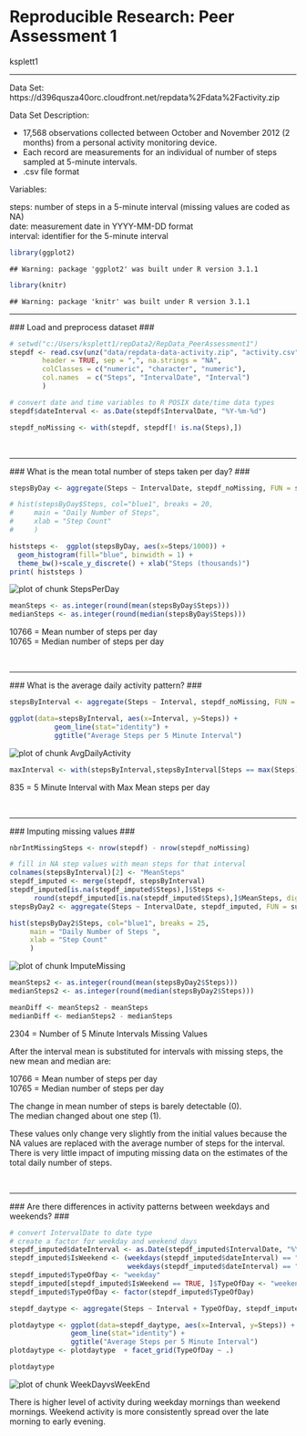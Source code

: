 # Reproducible Research: Peer Assessment 1
ksplett1  


<hr />
Data Set:
https://d396qusza40orc.cloudfront.net/repdata%2Fdata%2Factivity.zip

Data Set Description:

* 17,568 observations collected between October and November 2012 (2 months) from a personal activity monitoring device. 
* Each record are measurements for an individual of number of steps sampled at 5-minute intervals.
* .csv file format

Variables:

steps:    number of steps in a 5-minute interval (missing values are coded as NA) <br />
date:     measurement date in YYYY-MM-DD format <br />
interval: identifier for the 5-minute interval <br />


```r
library(ggplot2)
```

```
## Warning: package 'ggplot2' was built under R version 3.1.1
```

```r
library(knitr)
```

```
## Warning: package 'knitr' was built under R version 3.1.1
```

<hr />
### Load and preprocess dataset ###


```r
# setwd("c:/Users/ksplett1/repData2/RepData_PeerAssessment1")
stepdf <- read.csv(unz("data/repdata-data-activity.zip", "activity.csv" ),
        header = TRUE, sep = ",", na.strings = "NA",
        colClasses = c("numeric", "character", "numeric"),
  	    col.names  = c("Steps", "IntervalDate", "Interval")
	    )

# convert date and time variables to R POSIX date/time data types
stepdf$dateInterval <- as.Date(stepdf$IntervalDate, "%Y-%m-%d")

stepdf_noMissing <- with(stepdf, stepdf[! is.na(Steps),])
```

<br />
<hr />
### What is the mean total number of steps taken per day? ###
<br />


```r
stepsByDay <- aggregate(Steps ~ IntervalDate, stepdf_noMissing, FUN = sum) 

# hist(stepsByDay$Steps, col="blue1", breaks = 20, 
#     main = "Daily Number of Steps",
#     xlab = "Step Count"
#     )

histsteps <-  ggplot(stepsByDay, aes(x=Steps/1000)) +
  geom_histogram(fill="blue", binwidth = 1) + 
  theme_bw()+scale_y_discrete() + xlab("Steps (thousands)") 
print( histsteps )
```

![plot of chunk StepsPerDay](./PA1_template_files/figure-html/StepsPerDay.png) 

```r
meanSteps <- as.integer(round(mean(stepsByDay$Steps)))
medianSteps <- as.integer(round(median(stepsByDay$Steps)))
```

10766 = Mean number of steps per day  <br />
10765 = Median number of steps per day

<br />
<hr />
### What is the average daily activity pattern? ###
<br />


```r
stepsByInterval <- aggregate(Steps ~ Interval, stepdf_noMissing, FUN = mean)

ggplot(data=stepsByInterval, aes(x=Interval, y=Steps)) + 
           geom_line(stat="identity") +
           ggtitle("Average Steps per 5 Minute Interval")
```

![plot of chunk AvgDailyActivity](./PA1_template_files/figure-html/AvgDailyActivity.png) 

```r
maxInterval <- with(stepsByInterval,stepsByInterval[Steps == max(Steps),]$Interval)
```


835 = 5 Minute Interval with Max Mean steps per day

<br />
<hr />
### Imputing missing values ###
<br />


```r
nbrIntMissingSteps <- nrow(stepdf) - nrow(stepdf_noMissing)

# fill in NA step values with mean steps for that interval
colnames(stepsByInterval)[2] <- "MeanSteps"
stepdf_imputed <- merge(stepdf, stepsByInterval)
stepdf_imputed[is.na(stepdf_imputed$Steps),]$Steps <- 
      round(stepdf_imputed[is.na(stepdf_imputed$Steps),]$MeanSteps, digits = 2)
stepsByDay2 <- aggregate(Steps ~ IntervalDate, stepdf_imputed, FUN = sum)

hist(stepsByDay2$Steps, col="blue1", breaks = 25,
     main = "Daily Number of Steps ",
     xlab = "Step Count"
     )
```

![plot of chunk ImputeMissing](./PA1_template_files/figure-html/ImputeMissing.png) 

```r
meanSteps2 <- as.integer(round(mean(stepsByDay2$Steps)))
medianSteps2 <- as.integer(round(median(stepsByDay2$Steps)))

meanDiff <- meanSteps2 - meanSteps
medianDiff <- medianSteps2 - medianSteps
```

2304 = Number of 5 Minute Intervals Missing Values

After the interval mean is substituted for intervals with missing steps, the new mean and median are:

10766 = Mean number of steps per day  <br />
10765 = Median number of steps per day

The change in mean number of steps is barely detectable (0). <br />
The median changed about one step (1).


These values only change very slightly from the initial values because the NA values are replaced with the average number of steps for the interval. There is very little impact of imputing missing data on the estimates of the total daily number of steps.


<br />
<hr />
### Are there differences in activity patterns between weekdays and weekends? ###
<br />


```r
# convert IntervalDate to date type
# create a factor for weekday and weekend days
stepdf_imputed$dateInterval <- as.Date(stepdf_imputed$IntervalDate, "%Y-%m-%d")
stepdf_imputed$IsWeekend <- (weekdays(stepdf_imputed$dateInterval) == "Saturday" | 
                             weekdays(stepdf_imputed$dateInterval) == "Sunday" )
stepdf_imputed$TypeOfDay <- "weekday"
stepdf_imputed[stepdf_imputed$IsWeekend == TRUE, ]$TypeOfDay <- "weekend"
stepdf_imputed$TypeOfDay <- factor(stepdf_imputed$TypeOfDay)

stepdf_daytype <- aggregate(Steps ~ Interval + TypeOfDay, stepdf_imputed, FUN = mean)

plotdaytype <- ggplot(data=stepdf_daytype, aes(x=Interval, y=Steps)) + 
               geom_line(stat="identity") +
               ggtitle("Average Steps per 5 Minute Interval")
plotdaytype <- plotdaytype  + facet_grid(TypeOfDay ~ .)

plotdaytype
```

![plot of chunk WeekDayvsWeekEnd](./PA1_template_files/figure-html/WeekDayvsWeekEnd.png) 

There is higher level of activity during weekday mornings than weekend mornings. Weekend activity is more consistently spread over the late morning to early evening.
